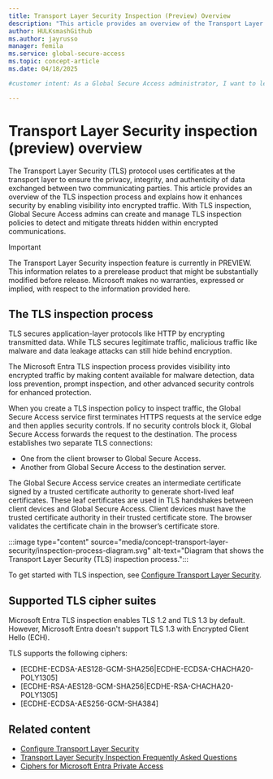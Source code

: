 ```yaml
---
title: Transport Layer Security Inspection (Preview) Overview
description: "This article provides an overview of the Transport Layer Security (TLS) inspection process and how it increases security between two communicating parties."
author: HULKsmashGithub
ms.author: jayrusso
manager: femila
ms.service: global-secure-access
ms.topic: concept-article
ms.date: 04/18/2025

#customer intent: As a Global Secure Access administrator, I want to learn about the Transport Layer Security (TLS) protocol to support the creation of TLS inspection policies.   

---
```

# Transport Layer Security inspection (preview) overview
The Transport Layer Security (TLS) protocol uses certificates at the transport layer to ensure the privacy, integrity, and authenticity of data exchanged between two communicating parties. This article provides an overview of the TLS inspection process and explains how it enhances security by enabling visibility into encrypted traffic. With TLS inspection, Global Secure Access admins can create and manage TLS inspection policies to detect and mitigate threats hidden within encrypted communications.

> [!IMPORTANT]
> The Transport Layer Security inspection feature is currently in PREVIEW.   
> This information relates to a prerelease product that might be substantially modified before release. Microsoft makes no warranties, expressed or implied, with respect to the information provided here.   

## The TLS inspection process
TLS secures application-layer protocols like HTTP by encrypting transmitted data. While TLS secures legitimate traffic, malicious traffic like malware and data leakage attacks can still hide behind encryption.

The Microsoft Entra TLS inspection process provides visibility into encrypted traffic by making content available for malware detection, data loss prevention, prompt inspection, and other advanced security controls for enhanced protection.

When you create a TLS inspection policy to inspect traffic, the Global Secure Access service first terminates HTTPS requests at the service edge and then applies security controls. If no security controls block it, Global Secure Access forwards the request to the destination. The process establishes two separate TLS connections:   
- One from the client browser to Global Secure Access.   
- Another from Global Secure Access to the destination server.   

The Global Secure Access service creates an intermediate certificate signed by a trusted certificate authority to generate short-lived leaf certificates. These leaf certificates are used in TLS handshakes between client devices and Global Secure Access. Client devices must have the trusted certificate authority in their trusted certificate store. The browser validates the certificate chain in the browser’s certificate store.
<!-- Art Library Source# ConceptArt-0-000-047 -->
:::image type="content" source="media/concept-transport-layer-security/inspection-process-diagram.svg" alt-text="Diagram that shows the Transport Layer Security (TLS) inspection process.":::

To get started with TLS inspection, see [Configure Transport Layer Security](how-to-transport-layer-security.md). 

## Supported TLS cipher suites
Microsoft Entra TLS inspection enables TLS 1.2 and TLS 1.3 by default. However, Microsoft Entra doesn't support TLS 1.3 with Encrypted Client Hello (ECH).

TLS supports the following ciphers:
- [ECDHE-ECDSA-AES128-GCM-SHA256|ECDHE-ECDSA-CHACHA20-POLY1305]   
- [ECDHE-RSA-AES128-GCM-SHA256|ECDHE-RSA-CHACHA20-POLY1305]   
- [ECDHE-ECDSA-AES256-GCM-SHA384]

## Related content

* [Configure Transport Layer Security](how-to-transport-layer-security.md)
* [Transport Layer Security Inspection Frequently Asked Questions](<resource-faq.yml>)
* [Ciphers for Microsoft Entra Private Access](reference-ciphers.md)
